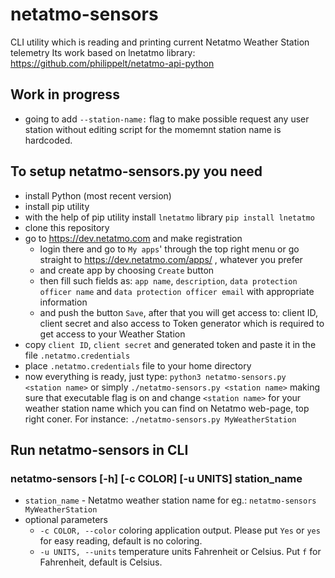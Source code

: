 # netatmo-sensors
CLI utility which is reading and printing current Netatmo Weather Station telemetry
Its work based on lnetatmo library: https://github.com/philippelt/netatmo-api-python

## Work in progress
+ going to add `--station-name:` flag to make possible request any user station without editing script
    for the momemnt station name is hardcoded. 

## To setup netatmo-sensors.py you need
+ install Python (most recent version)
+ install pip utility
+ with the help of pip utility install `lnetatmo` library `pip install lnetatmo`
+ clone this repository
+ go to https://dev.netatmo.com and make registration
    -  login there and go to `My apps`' through the top right menu
       or go straight to https://dev.netatmo.com/apps/ , whatever you prefer
    -  and create app by choosing `Create` button
    -  then fill such fields as: `app name`, `description`, `data protection officer name` and `data protection officer email` with appropriate information
    -  and push the button `Save`, after that you will get access to: client ID, client secret
        and also access to Token generator which is required to get access to your Weather Station
+ copy `client ID`, `client secret` and generated token and paste it in the file `.netatmo.credentials`
+ place `.netatmo.credentials` file to your home directory
+ now everything is ready, just type: `python3 netatmo-sensors.py <station name>` or simply `./netatmo-sensors.py <station name>` making sure that executable flag is on and change `<station name>` for your weather station name which you can find on Netatmo web-page, top right coner. For instance: `./netatmo-sensors.py MyWeatherStation`

## Run netatmo-sensors in CLI
### netatmo-sensors [-h] [-c COLOR] [-u UNITS] station_name
+ `station_name` - Netatmo weather station name for eg.: `netatmo-sensors MyWeatherStation`
+ optional parameters
    - `-c COLOR, --color`   coloring application output. Please put `Yes` or `yes` for easy reading, default is no coloring.
    - `-u UNITS, --units`   temperature units Fahrenheit or Celsius. Put `f` for Fahrenheit, default is Celsius.
